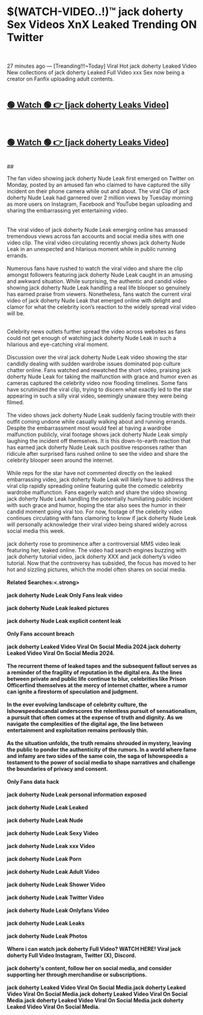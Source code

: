 

# $(WATCH-VIDEO..!)™ jack doherty Sex Videos XnX Leaked Trending ON Twitter<br>
<br>

27 minutes ago — [Treanding!!!~Today] Viral Hot jack doherty Leaked Video New collections of jack doherty Leaked Full Video xxx Sex now being a creator on Fanfix uploading adult contents.
<br>
 <br>

##  <a href="https://clipsfans.site/?title=jack_doherty&ref=git">🟢 Watch 🟢 👉 [jack doherty Leaks Video]</a><br>
  <br>

##  <a href="https://clipsfans.site/?title=jack_doherty&ref=git">🟢 Watch 🟢 👉 [jack doherty Leaks Video]</a><br>
  <br>
  ##
  <br>

The fan video showing jack doherty Nude Leak first emerged on Twitter on Monday, posted by an amused fan who claimed to have captured the silly incident on their phone camera while out and about. The viral Clip of jack doherty Nude Leak had garnered over 2 million views by Tuesday morning as more users on Instagram, Facebook and YouTube began uploading and sharing the embarrassing yet entertaining video.
<br><br>
  <br>
The viral video of jack doherty Nude Leak emerging online has amassed tremendous views across fan accounts and social media sites with one video clip. The viral video circulating recently shows jack doherty Nude Leak in an unexpected and hilarious moment while in public running errands.
<br><br>
Numerous fans have rushed to watch the viral video and share the clip amongst followers featuring jack doherty Nude Leak caught in an amusing and awkward situation. While surprising, the authentic and candid video showing jack doherty Nude Leak handling a real life blooper so genuinely has earned praise from viewers. Nonetheless, fans watch the current viral video of jack doherty Nude Leak that emerged online with delight and clamor for what the celebrity icon’s reaction to the widely spread viral video will be.
<br><br>

Celebrity news outlets further spread the video across websites as fans could not get enough of watching jack doherty Nude Leak in such a hilarious and eye-catching viral moment.
<br><br>
Discussion over the viral jack doherty Nude Leak video showing the star candidly dealing with sudden wardrobe issues dominated pop culture chatter online. Fans watched and rewatched the short video, praising jack doherty Nude Leak for taking the malfunction with grace and humor even as cameras captured the celebrity video now flooding timelines. Some fans have scrutinized the viral clip, trying to discern what exactly led to the star appearing in such a silly viral video, seemingly unaware they were being filmed.
<br><br>
The video shows jack doherty Nude Leak suddenly facing trouble with their outfit coming undone while casually walking about and running errands. Despite the embarrassment most would feel at having a wardrobe malfunction publicly, viral footage shows jack doherty Nude Leak simply laughing the incident off themselves. It is this down-to-earth reaction that has earned jack doherty Nude Leak such positive responses rather than ridicule after surprised fans rushed online to see the video and share the celebrity blooper seen around the internet.
<br><br>
While reps for the star have not commented directly on the leaked embarrassing video, jack doherty Nude Leak will likely have to address the viral clip rapidly spreading online featuring quite the comedic celebrity wardrobe malfunction. Fans eagerly watch and share the video showing jack doherty Nude Leak handling the potentially humiliating public incident with such grace and humor, hoping the star also sees the humor in their candid moment going viral too. For now, footage of the celebrity video continues circulating with fans clamoring to know if jack doherty Nude Leak will personally acknowledge their viral video being shared widely across social media this week.
<br><br>
jack doherty rose to prominence after a controversial MMS video leak featuring her, leaked online. The video had search engines buzzing with jack doherty tutorial video, jack doherty XXX and jack doherty’s video tutorial. Now that the controversy has subsided, the focus has moved to her hot and sizzling pictures, which the model often shares on social media.
<br><br>
<strong>Related Searches:<.strong>
<br><br>
jack doherty Nude Leak Only Fans leak video
<br><br>
jack doherty Nude Leak leaked pictures
<br><br>
jack doherty Nude Leak explicit content leak
<br><br>
Only Fans account breach
<br><br>
jack doherty Leaked Video Viral On Social Media 2024.jack doherty Leaked Video Viral On Social Media 2024.
<br><br>
The recurrent theme of leaked tapes and the subsequent fallout serves as a reminder of the fragility of reputation in the digital era. As the lines between private and public life continue to blur, celebrities like Prison Officerfind themselves at the mercy of internet chatter, where a rumor can ignite a firestorm of speculation and judgment.
<br><br>
In the ever evolving landscape of celebrity culture, the Ishowspeedscandal underscores the relentless pursuit of sensationalism, a pursuit that often comes at the expense of truth and dignity. As we navigate the complexities of the digital age, the line between entertainment and exploitation remains perilously thin.
<br><br>
As the situation unfolds, the truth remains shrouded in mystery, leaving the public to ponder the authenticity of the rumors. In a world where fame and infamy are two sides of the same coin, the saga of Ishowspeedis a testament to the power of social media to shape narratives and challenge the boundaries of privacy and consent.
<br><br>
Only Fans data hack
<br><br>
jack doherty Nude Leak personal information exposed
<br><br>
jack doherty Nude Leak Leaked
<br><br>
jack doherty Nude Leak Nude
<br><br>
jack doherty Nude Leak Sexy Video
<br><br>
jack doherty Nude Leak xxx Video
<br><br>
jack doherty Nude Leak Porn
<br><br>
jack doherty Nude Leak Adult Video
<br><br>
jack doherty Nude Leak Shower Video
<br><br>
jack doherty Nude Leak Twitter Video
<br><br>
jack doherty Nude Leak Onlyfans Video
<br><br>
jack doherty Nude Leak Leaks
<br><br>
jack doherty Nude Leak Photos
<br><br>
Where i can watch jack doherty Full Video? WATCH HERE! Viral jack doherty Full Video Instagram, Twitter (X), Discord.
<br><br>
jack doherty's content, follow her on social media, and consider supporting her through merchandise or subscriptions.
<br><br>
jack doherty Leaked Video Viral On Social Media.jack doherty Leaked Video Viral On Social Media.jack doherty Leaked Video Viral On Social Media.jack doherty Leaked Video Viral On Social Media.jack doherty Leaked Video Viral On Social Media.
